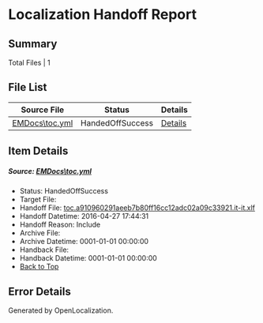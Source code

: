 # <a name='report-top'></a> Localization Handoff Report

## Summary
 Total Files | 1

## File List
 Source File | Status | Details 
 ----------- | ------ | ------- 
 [EMDocs\toc.yml](https://github.com/Microsoft/EMDocs-pr/blob/521c1f3c42dbb0fbab2e55735295e524429474aa/EMDocs/toc.yml) | HandedOffSuccess | [Details](#1878ec0bf4e33397933edf0dd2d1534aa57b1319322)

## Item Details
##### <a name='1878ec0bf4e33397933edf0dd2d1534aa57b1319322'></a> Source: [EMDocs\toc.yml](https://github.com/Microsoft/EMDocs-pr/blob/521c1f3c42dbb0fbab2e55735295e524429474aa/EMDocs/toc.yml)
* Status: HandedOffSuccess
* Target File: 
* Handoff File: [toc.a910960291aeeb7b80ff16cc12adc02a09c33921.it-it.xlf](https://github.com/Microsoft/EM.handoff/blob/e5663706644988d6cce34424bc057c98f2e57c2e/ol-handoff/Microsoft/EMDocs-pr.it-it/master/toc.a910960291aeeb7b80ff16cc12adc02a09c33921.it-it.xlf)
* Handoff Datetime: 2016-04-27 17:44:31
* Handoff Reason: Include
* Archive File: 
* Archive Datetime: 0001-01-01 00:00:00
* Handback File: 
* Handback Datetime: 0001-01-01 00:00:00
* [Back to Top](#report-top)


## Error Details

Generated by OpenLocalization.
